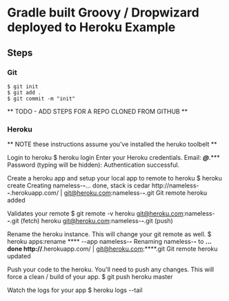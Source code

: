 # Gradle built Groovy / Dropwizard deployed to Heroku Example #


## Steps ##

### Git ###

	$ git init
	$ git add .
	$ git commit -m "init"

** TODO - ADD STEPS FOR A REPO CLONED FROM GITHUB **

### Heroku ###

** NOTE these instructions assume you've installed the heruko toolbelt **

Login to heroku
	$ heroku login
	Enter your Heroku credentials.
	Email: ***@***.***
	Password (typing will be hidden): 
	Authentication successful.

Create a heroku app and setup your local app to remote to heroku
	$ heroku create
	Creating nameless-****-****... done, stack is cedar
	http://nameless-****-****.herokuapp.com/ | git@heroku.com:nameless-****-****.git
	Git remote heroku added

Validates your remote
	$ git remote -v
	heroku	git@heroku.com:nameless-****-****.git (fetch)
	heroku	git@heroku.com:nameless-****-****.git (push)

Rename the heroku instance. This will change your git remote as well.
	$ heroku apps:rename **** --app nameless-****-****
	Renaming nameless-****-**** to ****... done
	http://****.herokuapp.com/ | git@heroku.com:****.git
	Git remote heroku updated

Push your code to the heroku. You'll need to push any changes. This will force a clean / build of your app. 
	$ git push heroku master

Watch the logs for your app
	$ heroku logs --tail

